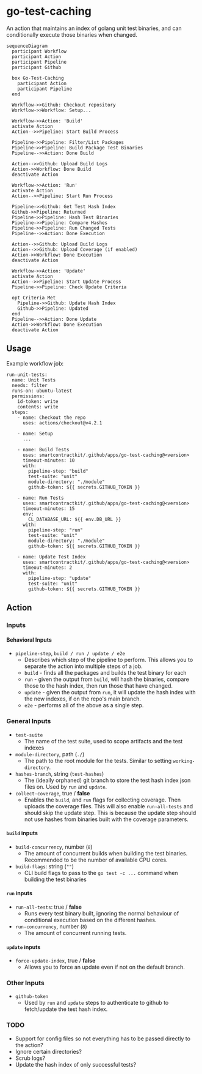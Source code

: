 # go-test-caching

An action that maintains an index of golang unit test binaries, and can
conditionally execute those binaries when changed.

```mermaid
sequenceDiagram
  participant Workflow
  participant Action
  participant Pipeline
  participant Github

  box Go-Test-Caching
    participant Action
    participant Pipeline
  end

  Workflow->>Github: Checkout repository
  Workflow->>Workflow: Setup...

  Workflow->>Action: 'Build'
  activate Action
  Action-->>Pipeline: Start Build Process

  Pipeline->>Pipeline: Filter/List Packages
  Pipeline->>Pipeline: Build Package Test Binaries
  Pipeline-->>Action: Done Build

  Action-->>Github: Upload Build Logs
  Action->>Workflow: Done Build
  deactivate Action

  Workflow->>Action: 'Run'
  activate Action
  Action-->>Pipeline: Start Run Process

  Pipeline->>Github: Get Test Hash Index
  Github->>Pipeline: Returned
  Pipeline->>Pipeline: Hash Test Binaries
  Pipeline->>Pipeline: Compare Hashes
  Pipeline->>Pipeline: Run Changed Tests
  Pipeline-->>Action: Done Execution

  Action-->>Github: Upload Build Logs
  Action-->>Github: Upload Coverage (if enabled)
  Action->>Workflow: Done Execution
  deactivate Action

  Workflow->>Action: 'Update'
  activate Action
  Action-->>Pipeline: Start Update Process
  Pipeline->>Pipeline: Check Update Criteria

  opt Criteria Met
    Pipeline->>Github: Update Hash Index
    Github->>Pipeline: Updated
  end
  Pipeline-->>Action: Done Update
  Action->>Workflow: Done Execution
  deactivate Action
```

## Usage

Example workflow job:

```
run-unit-tests:
  name: Unit Tests
  needs: filter
  runs-on: ubuntu-latest
  permissions:
    id-token: write
    contents: write
  steps:
    - name: Checkout the repo
      uses: actions/checkout@v4.2.1

    - name: Setup
      ...

    - name: Build Tests
      uses: smartcontractkit/.github/apps/go-test-caching@<version>
      timeout-minutes: 10
      with:
        pipeline-step: "build"
        test-suite: "unit"
        module-directory: "./module"
        github-token: ${{ secrets.GITHUB_TOKEN }}

    - name: Run Tests
      uses: smartcontractkit/.github/apps/go-test-caching@<version>
      timeout-minutes: 15
      env:
        CL_DATABASE_URL: ${{ env.DB_URL }}
      with:
        pipeline-step: "run"
        test-suite: "unit"
        module-directory: "./module"
        github-token: ${{ secrets.GITHUB_TOKEN }}

    - name: Update Test Index
      uses: smartcontractkit/.github/apps/go-test-caching@<version>
      timeout-minutes: 2
      with:
        pipeline-step: "update"
        test-suite: "unit"
        github-token: ${{ secrets.GITHUB_TOKEN }}
```

## Action

### Inputs

#### Behavioral Inputs

- `pipeline-step`, `build / run / update / e2e`
  - Describes which step of the pipeline to perform. This allows you to separate
    the action into multiple steps of a job.
  - `build` - finds all the packages and builds the test binary for each
  - `run` - given the output from `build`, will hash the binaries, compare those
    to the hash index, then run those that have changed.
  - `update` - given the output from `run`, it will update the hash index with
    the new indexes, if on the repo's main branch.
  - `e2e` - performs all of the above as a single step.

### General Inputs

- `test-suite`
  - The name of the test suite, used to scope artifacts and the test indexes
- `module-directory`, path (`./`)
  - The path to the root module for the tests. Similar to setting
    `working-directory`.
- `hashes-branch`, string (`test-hashes`)
  - The (ideally orphaned) git branch to store the test hash index json files
    on. Used by `run` and `update`.
- `collect-coverage`, true / **false**
  - Enables the `build`, and `run` flags for collecting coverage. Then uploads
    the coverage files. This will also enable `run-all-tests` and should skip
    the update step. This is because the update step should not use hashes from
    binaries built with the coverage parameters.

#### `build` inputs

- `build-concurrency`, number (`8`)
  - The amount of concurrent builds when building the test binaries. Recommended
    to be the number of available CPU cores.
- `build-flags`: string (`""`)
  - CLI build flags to pass to the `go test -c ...` command when building the
    test binaries

#### `run` inputs

- `run-all-tests`: true / **false**
  - Runs every test binary built, ignoring the normal behaviour of conditional
    execution based on the different hashes.
- `run-concurrency`, number (`8`)
  - The amount of concurrent running tests.

#### `update` inputs

- `force-update-index`, true / **false**
  - Allows you to force an update even if not on the default branch.

### Other Inputs

- `github-token`
  - Used by `run` and `update` steps to authenticate to github to fetch/update
    the test hash index.

### TODO

- Support for config files so not everything has to be passed directly to the
  action?
- Ignore certain directories?
- Scrub logs?
- Update the hash index of only successful tests?

